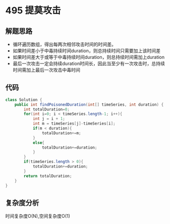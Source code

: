 # 495  提莫攻击
## 解题思路
* 循环遍历数组，得出每两次相邻攻击时间的时间差。
* 如果时间差小于中毒持续时间duration，则总持续时间只需要加上该时间差
* 如果时间差大于或等于中毒持续时间duration，则总持续时间需加上duration
* 最后一次攻击一定会持续duration时间长，因此当至少有一次攻击时，总持续时间需加上最后一次攻击中毒时间
## 代码
```java
class Solution {
    public int findPoisonedDuration(int[] timeSeries, int duration) {
        int totalDuration=0;
        for(int i=0; i < timeSeries.length-1; i++){
            int j = i + 1;
            int m = timeSeries[j]-timeSeries[i];
            if(m < duration){
                totalDuration+=m;
            }
            else{
                totalDuration+=duration;
            }
        }
        if(timeSeries.length > 0){
            totalDuration+=duration;
        }
        return totalDuration;
    }
}
```
## 复杂度分析
时间复杂度O(N),空间复杂度O(1)